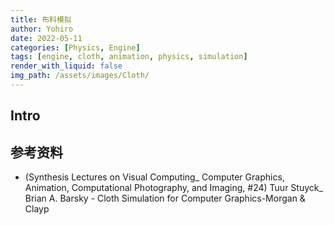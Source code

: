 ```yaml
---
title: 布料模拟
author: Yohiro
date: 2022-05-11
categories: [Physics, Engine]
tags: [engine, cloth, animation, physics, simulation]
render_with_liquid: false
img_path: /assets/images/Cloth/
---
```


## Intro


##

 
## 参考资料

- (Synthesis Lectures on Visual Computing_ Computer Graphics, Animation, Computational Photography, and Imaging, #24) Tuur Stuyck_ Brian A. Barsky - Cloth Simulation for Computer Graphics-Morgan & Clayp